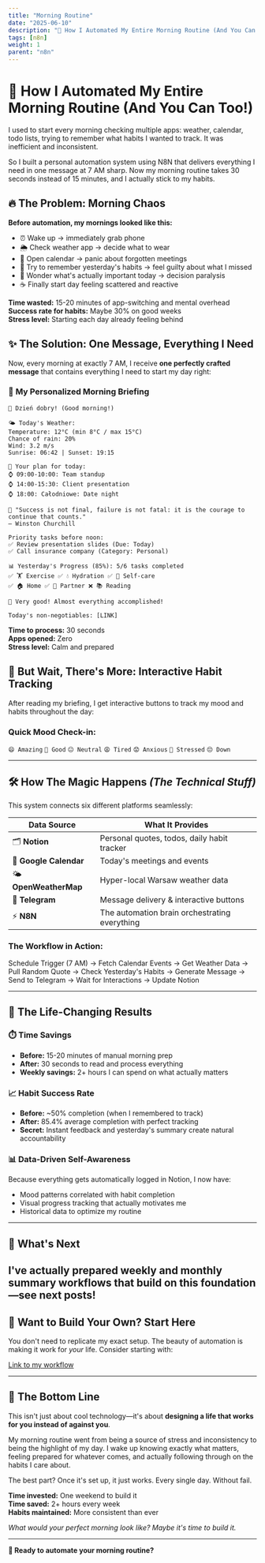 ```yaml
---
title: "Morning Routine"
date: "2025-06-10"
description: "🌅 How I Automated My Entire Morning Routine (And You Can Too!)"
tags: [n8n]
weight: 1
parent: "n8n"
---
```


# 🌅 How I Automated My Entire Morning Routine (And You Can Too!)

I used to start every morning checking multiple apps: weather, calendar, todo lists, trying to remember what habits I wanted to track. It was inefficient and inconsistent.

So I built a personal automation system using N8N that delivers everything I need in one message at 7 AM sharp. Now my morning routine takes 30 seconds instead of 15 minutes, and I actually stick to my habits.

## 🔥 The Problem: Morning Chaos

**Before automation, my mornings looked like this:**
- ⏰ Wake up → immediately grab phone
- 🌦️ Check weather app → decide what to wear
- 📅 Open calendar → panic about forgotten meetings  
- 📝 Try to remember yesterday's habits → feel guilty about what I missed
- 🤔 Wonder what's actually important today → decision paralysis
- ☕ Finally start day feeling scattered and reactive

**Time wasted:** 15-20 minutes of app-switching and mental overhead  
**Success rate for habits:** Maybe 30% on good weeks  
**Stress level:** Starting each day already feeling behind

## ✨ The Solution: One Message, Everything I Need

Now, every morning at exactly 7 AM, I receive **one perfectly crafted message** that contains everything I need to start my day right:

### 📱 **My Personalized Morning Briefing**

```
🌅 Dzień dobry! (Good morning!)

🌤️ Today's Weather:
Temperature: 12°C (min 8°C / max 15°C)
Chance of rain: 20%
Wind: 3.2 m/s
Sunrise: 06:42 | Sunset: 19:15

📆 Your plan for today:
⌚ 09:00-10:00: Team standup
⌚ 14:00-15:30: Client presentation
⌚ 18:00: Całodniowe: Date night

💭 "Success is not final, failure is not fatal: it is the courage to continue that counts."
— Winston Churchill

Priority tasks before noon:
✅ Review presentation slides (Due: Today)
✅ Call insurance company (Category: Personal)

📊 Yesterday's Progress (85%): 5/6 tasks completed
✅ 🏋️ Exercise ✅ 💧 Hydration ✅ 🧘 Self-care
✅ 🏠 Home ✅ 💞 Partner ❌ 📚 Reading

👏 Very good! Almost everything accomplished!

Today's non-negotiables: [LINK]
```

**Time to process:** 30 seconds  
**Apps opened:** Zero  
**Stress level:** Calm and prepared

## 🎯 But Wait, There's More: Interactive Habit Tracking

After reading my briefing, I get interactive buttons to track my mood and habits throughout the day:

### **Quick Mood Check-in:**
`😄 Amazing` `🙂 Good` `😐 Neutral` `😩 Tired` `😟 Anxious` `😤 Stressed` `😔 Down`

---

## 🛠️ **How The Magic Happens** *(The Technical Stuff)*

This system connects six different platforms seamlessly:

| **Data Source** | **What It Provides** |
|---|---|
| 🗂️ **Notion** | Personal quotes, todos, daily habit tracker |
| 📅 **Google Calendar** | Today's meetings and events |
| 🌤️ **OpenWeatherMap** | Hyper-local Warsaw weather data |
| 💬 **Telegram** | Message delivery & interactive buttons |
| ⚡ **N8N** | The automation brain orchestrating everything |

### **The Workflow in Action:**

Schedule Trigger (7 AM) → Fetch Calendar Events → Get Weather Data → 
Pull Random Quote → Check Yesterday's Habits → Generate Message → 
Send to Telegram → Wait for Interactions → Update Notion

---

## 🚀 **The Life-Changing Results**

### **⏱️ Time Savings**
- **Before:** 15-20 minutes of manual morning prep
- **After:** 30 seconds to read and process everything
- **Weekly savings:** 2+ hours I can spend on what actually matters

### **📈 Habit Success Rate**
- **Before:** ~50% completion (when I remembered to track)
- **After:** 85.4% average completion with perfect tracking
- **Secret:** Instant feedback and yesterday's summary create natural accountability

### **📊 Data-Driven Self-Awareness**
Because everything gets automatically logged in Notion, I now have:
- Mood patterns correlated with habit completion
- Visual progress tracking that actually motivates me
- Historical data to optimize my routine

---

## 🔮 What's Next

I've actually prepared weekly and monthly summary workflows that build on this foundation—see next posts!
---

## 🎯 **Want to Build Your Own? Start Here**

You don't need to replicate my exact setup. The beauty of automation is making it work for *your* life. Consider starting with:

[Link to my workflow](/json/projects/n8n/Wellbeing_Morning.json)

---

## 💬 **The Bottom Line**

This isn't just about cool technology—it's about **designing a life that works for you instead of against you**.

My morning routine went from being a source of stress and inconsistency to being the highlight of my day. I wake up knowing exactly what matters, feeling prepared for whatever comes, and actually following through on the habits I care about.

The best part? Once it's set up, it just works. Every single day. Without fail.

**Time invested:** One weekend to build it  
**Time saved:** 2+ hours every week  
**Habits maintained:** More consistent than ever  

*What would your perfect morning look like? Maybe it's time to build it.*

---

**🚀 Ready to automate your morning routine?**